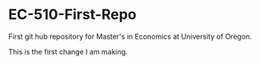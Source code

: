 # EC-510-First-Repo
First git hub repository for Master's in Economics at University of Oregon.

This is the first change I am making.